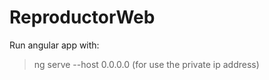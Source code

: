 # ReproductorWeb
Run angular app with:
  > ng serve --host 0.0.0.0 (for use the private ip address)

